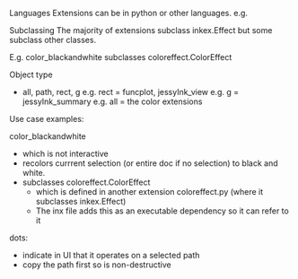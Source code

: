 Languages
Extensions can be in python or other languages.
e.g.

Subclassing
The majority of extensions subclass inkex.Effect
but some subclass other classes.

E.g.
color_blackandwhite subclasses coloreffect.ColorEffect

Object type
- all, path, rect, g
e.g. rect = funcplot, jessyInk_view
e.g. g = jessyInk_summary
e.g. all = the color extensions



Use case examples:

color_blackandwhite
- which is not interactive
- recolors currrent selection (or entire doc if no selection) to black and white.
- subclasses coloreffect.ColorEffect
  - which is defined in another extension coloreffect.py
     (where it subclasses inkex.Effect)
  - The inx file adds this as an executable dependency so it can refer to it



dots:
- indicate in UI that it operates on a selected path
- copy the path first so is non-destructive
